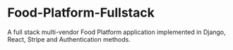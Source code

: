 # Food-Platform-Fullstack
A full stack multi-vendor Food Platform application implemented in Django, React, Stripe and Authentication methods. 
